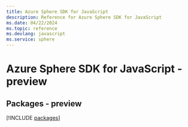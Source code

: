 ```yaml
---
title: Azure Sphere SDK for JavaScript
description: Reference for Azure Sphere SDK for JavaScript
ms.date: 04/22/2024
ms.topic: reference
ms.devlang: javascript
ms.service: sphere
---
```

# Azure Sphere SDK for JavaScript - preview
## Packages - preview
[!INCLUDE [packages](sphere-index.md)]